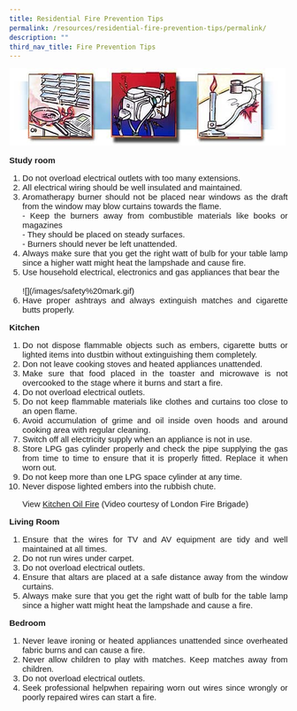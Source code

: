 ```yaml
---
title: Residential Fire Prevention Tips
permalink: /resources/residential-fire-prevention-tips/permalink/
description: ""
third_nav_title: Fire Prevention Tips
---
```

![](/images/residential%20fire%20tips.png)
<p style="font-family: Geneva, Arial, Helvetica, sans-serif; font-size: 15px; text-align: justify;" class="smalltxt"><strong>Study room</strong></p>
<ol style="text-align: justify;">
<li style="font-family: Geneva, Arial, Helvetica, sans-serif; font-size: 15px;" class="smalltxt">Do not overload electrical outlets with too many extensions.</li>
<li style="font-family: Geneva, Arial, Helvetica, sans-serif; font-size: 15px;" class="smalltxt">All electrical wiring should be well insulated and maintained.</li>
<li style="font-family: Geneva, Arial, Helvetica, sans-serif; font-size: 15px;" class="smalltxt">Aromatherapy burner should not be placed near windows as the draft from the window may blow curtains towards the flame.&nbsp;<br>- Keep the burners away from combustible materials like books or magazines&nbsp;<br>- They should be placed on steady surfaces.&nbsp;<br>- Burners should never be left unattended.</li>
<li style="font-family: Geneva, Arial, Helvetica, sans-serif; font-size: 15px;" class="smalltxt">Always make sure that you get the right watt of bulb for your table lamp since a higher watt might heat the lampshade and cause fire.</li>
<li style="font-family: Geneva, Arial, Helvetica, sans-serif; font-size: 15px;" class="smalltxt">Use household electrical, electronics and gas appliances that bear the&nbsp;<br>
	<br>
![](/images/safety%20mark.gif)
</li><li style="font-family: Geneva, Arial, Helvetica, sans-serif; font-size: 15px;" class="smalltxt">Have proper ashtrays and always extinguish matches and cigarette butts properly.</li>
</ol>
<p style="font-family: Geneva, Arial, Helvetica, sans-serif; font-size: 15px; text-align: justify;" class="smalltxt"><strong>Kitchen</strong></p>
<ol style="text-align: justify;">
<li style="font-family: Geneva, Arial, Helvetica, sans-serif; font-size: 15px;" class="smalltxt">Do not dispose flammable objects such as embers, cigarette butts or lighted items into dustbin without extinguishing them completely.</li>
<li style="font-family: Geneva, Arial, Helvetica, sans-serif; font-size: 15px;" class="smalltxt">Don not leave cooking stoves and heated appliances unattended.</li>
<li style="font-family: Geneva, Arial, Helvetica, sans-serif; font-size: 15px;" class="smalltxt">Make sure that food placed in the toaster and microwave is not overcooked to the stage where it burns and start a fire.</li>
<li style="font-family: Geneva, Arial, Helvetica, sans-serif; font-size: 15px;" class="smalltxt">Do not overload electrical outlets.</li>
<li style="font-family: Geneva, Arial, Helvetica, sans-serif; font-size: 15px;" class="smalltxt">Do not keep flammable materials like clothes and curtains too close to an open flame.</li>
<li style="font-family: Geneva, Arial, Helvetica, sans-serif; font-size: 15px;" class="smalltxt">Avoid accumulation of grime and oil inside oven hoods and around cooking area with regular cleaning.</li>
<li style="font-family: Geneva, Arial, Helvetica, sans-serif; font-size: 15px;" class="smalltxt">Switch off all electricity supply when an appliance is not in use.</li>
<li style="font-family: Geneva, Arial, Helvetica, sans-serif; font-size: 15px;" class="smalltxt">Store LPG gas cylinder properly and check the pipe supplying the gas from time to time to ensure that it is properly fitted. Replace it when worn out.</li>
<li style="font-family: Geneva, Arial, Helvetica, sans-serif; font-size: 15px;" class="smalltxt">Do not keep more than one LPG space cylinder at any time.</li>
<li style="font-family: Geneva, Arial, Helvetica, sans-serif; font-size: 15px;" class="smalltxt">Never dispose lighted embers into the rubbish chute.
<p>View&nbsp;<a rel="noopener noreferrer" target="_blank" href="http://s-one.internet.gov.sg/mha_scdf/Kitchen_Oil_Fire_LFB.wmv">Kitchen Oil Fire</a>&nbsp;(Video courtesy of London Fire Brigade)</p>
</li>
</ol>
<p style="font-family: Geneva, Arial, Helvetica, sans-serif; font-size: 15px; text-align: justify;" class="smalltxt"><strong>Living Room</strong></p>
<ol style="text-align: justify;">
<li style="font-family: Geneva, Arial, Helvetica, sans-serif; font-size: 15px;" class="smalltxt"><span class="smalltxt">Ensure that the wires for TV and AV equipment are tidy and well maintained at all times.</span></li>
<li style="font-family: Geneva, Arial, Helvetica, sans-serif; font-size: 15px;" class="smalltxt">Do not run wires under carpet.</li>
<li style="font-family: Geneva, Arial, Helvetica, sans-serif; font-size: 15px;" class="smalltxt">Do not overload electrical outlets.</li>
<li style="font-family: Geneva, Arial, Helvetica, sans-serif; font-size: 15px;" class="smalltxt">Ensure that altars are placed at a safe distance away from the window curtains.</li>
<li style="font-family: Geneva, Arial, Helvetica, sans-serif; font-size: 15px;" class="smalltxt">Always make sure that you get the right watt of bulb for the table lamp since a higher watt might heat the lampshade and cause a fire.</li>
</ol>
<p style="font-family: Geneva, Arial, Helvetica, sans-serif; font-size: 15px; text-align: justify;" class="smalltxt"><strong>Bedroom</strong></p>
<ol>
<li style="font-family: Geneva, Arial, Helvetica, sans-serif; font-size: 15px; text-align: justify;" class="smalltxt">Never leave ironing or heated appliances unattended since overheated fabric burns and can cause a fire.</li>
<li style="font-family: Geneva, Arial, Helvetica, sans-serif; font-size: 15px; text-align: justify;" class="smalltxt">Never allow children to play with matches. Keep matches away from children.</li>
<li style="font-family: Geneva, Arial, Helvetica, sans-serif; font-size: 15px; text-align: justify;" class="smalltxt">Do not overload electrical outlets.</li>
<li style="font-family: Geneva, Arial, Helvetica, sans-serif; font-size: 15px; text-align: justify;" class="smalltxt"><span class="smalltxt">Seek professional helpwhen repairing worn out wires since wrongly or poorly repaired wires can start a fire.&nbsp;<br></span></li>
</ol>